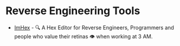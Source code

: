 # Reverse Engineering Tools

-   [ImHex](https://github.com/WerWolv/ImHex) - 🔍 A Hex Editor for Reverse Engineers, Programmers and people who value their retinas 👁 when working at 3 AM.
